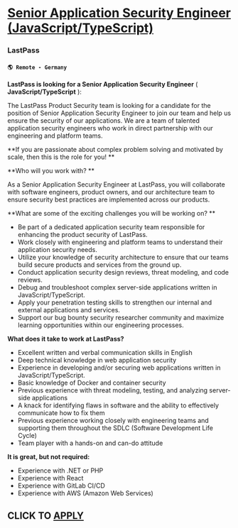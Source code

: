 # [Senior Application Security Engineer (JavaScript/TypeScript)](https://www.remotewlb.com/apply/senior-application-security-engineer-javascript-typescript-131693)  
### LastPass  
#### `🌎 Remote - Germany`  

**LastPass is looking for a Senior Application Security Engineer** ( **JavaScript/TypeScript** ):

The LastPass Product Security team is looking for a candidate for the position of Senior Application Security Engineer to join our team and help us ensure the security of our applications. We are a team of talented application security engineers who work in direct partnership with our engineering and platform teams.

**If you are passionate about complex problem solving and motivated by scale, then this is the role for you! **

**Who will you work with? **

As a Senior Application Security Engineer at LastPass, you will collaborate with software engineers, product owners, and our architecture team to ensure security best practices are implemented across our products.

**What are some of the exciting challenges you will be working on? **

  * Be part of a dedicated application security team responsible for enhancing the product security of LastPass.
  * Work closely with engineering and platform teams to understand their application security needs.
  * Utilize your knowledge of security architecture to ensure that our teams build secure products and services from the ground up.
  * Conduct application security design reviews, threat modeling, and code reviews.
  * Debug and troubleshoot complex server-side applications written in JavaScript/TypeScript.
  * Apply your penetration testing skills to strengthen our internal and external applications and services.
  * Support our bug bounty security researcher community and maximize learning opportunities within our engineering processes.

**What does it take to work at LastPass?**

  * Excellent written and verbal communication skills in English
  * Deep technical knowledge in web application security
  * Experience in developing and/or securing web applications written in JavaScript/TypeScript.
  * Basic knowledge of Docker and container security
  * Previous experience with threat modeling, testing, and analyzing server-side applications
  * A knack for identifying flaws in software and the ability to effectively communicate how to fix them
  * Previous experience working closely with engineering teams and supporting them throughout the SDLC (Software Development Life Cycle)
  * Team player with a hands-on and can-do attitude

**It is great, but not required:**

  * Experience with .NET or PHP
  * Experience with React
  * Experience with GitLab CI/CD
  * Experience with AWS (Amazon Web Services)

  
## CLICK TO [APPLY](https://www.remotewlb.com/apply/senior-application-security-engineer-javascript-typescript-131693)

